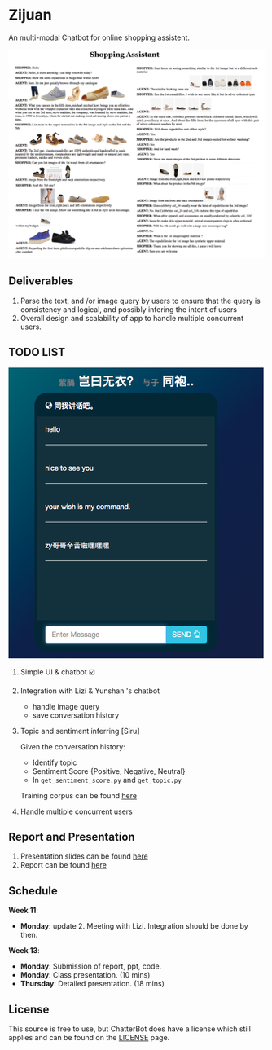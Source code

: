 # Zijuan

An multi-modal Chatbot for online shopping assistent.

![dialog example](img/dialogue_example.png)



## Deliverables

1. Parse the text, and /or image query by users to ensure that the query is consistency and logical, and possibly infering the intent of users 
2. Overall design and scalability of app to handle multiple concurrent users.

## TODO LIST

![UI](img/ui.png)



1. Simple UI & chatbot ☑️

2. Integration with Lizi & Yunshan 's chatbot

    * handle image query
    * save conversation history

3. Topic and sentiment inferring  [Siru]

   Given the conversation history:

   * Identify topic
   * Sentiment Score {Positive, Negative, Neutral}
   * In `get_sentiment_score.py` and `get_topic.py`

   Training corpus can be found [here](https://amritasaha1812.github.io/MMD/download/)

4. Handle multiple concurrent users

## Report and Presentation

1. Presentation slides can be found [here](https://docs.google.com/presentation/d/12VCPJPrAIg1I2sHDaZWW552Rx9hBkgw-QzwJQ1llKhc/edit?usp=sharing)
2. Report can be found [here](https://www.overleaf.com/15066791jkfhnjntgtkc)

## Schedule

**Week 11**: 

* **Monday**: update 2. Meeting with Lizi. Integration should be done by then.

**Week 13**:

* **Monday**: Submission of report, ppt, code.
* **Monday**: Class presentation. (10 mins)
* **Thursday**: Detailed presentation. (18 mins)







## License
This source is free to use, but ChatterBot does have a license which still applies and can be found on the [LICENSE](https://github.com/gunthercox/ChatterBot/blob/master/LICENSE) page.
